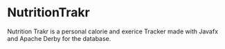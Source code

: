 # NutritionTrakr

Nutrition Trakr is a personal calorie and exerice Tracker made with Javafx and Apache Derby for the database. 
